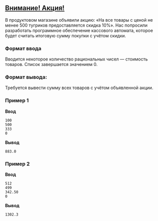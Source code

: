 ## [Внимание! Акция!](../../../solutions/2.3/23_e.py)

В продуктовом магазине объявили акцию: «На все товары с ценой не менее 500 тугриков предоставляется скидка 10%».
Нас попросили разработать программное обеспечение кассового автомата, которое будет считать итоговую сумму покупки с учётом скидки.

### Формат ввода

Вводится некоторое количество рациональных чисел — стоимость товаров.
Список завершается значением 0.

### Формат вывода:

Требуется вывести сумму всех товаров с учётом объявленной акции.

### Пример 1

__Ввод__
```plaintext
100
500
333
0
```

__Вывод__
```plaintext
883.0
```

### Пример 2

__Ввод__
```plaintext
512
499
342.50
0
```

__Вывод__
```plaintext
1302.3
```